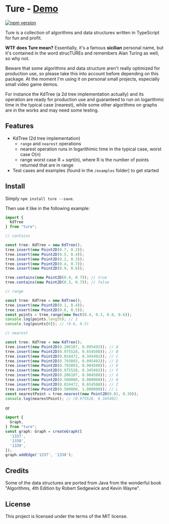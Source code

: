# Ture - [Demo](http://dannycalleri.github.io/ture)

[![npm version](https://badge.fury.io/js/ture.svg)](https://badge.fury.io/js/ture)

Ture is a collection of algorithms and data structures written in TypeScript for fun and profit.

**WTF does Ture mean?** Essentially, it's a famous **sicilian** personal name, but it's contained in the word strucTUREs and remembers Alan Turing as well, so why not.

Beware that some algorithms and data structure aren't really optimized for production use, so please take this into account before depending on this package. At the moment I'm using it on personal small projects, especially small video game demos.

For instance the KdTree (a 2d tree implementation actually) and its operation are ready for production use and guaranteed to run on logarithmic time in the typical case (nearest), while some other algorithms on graphs are in the works and may need some testing.

## Features

* KdTree (2d tree implementation)
  * `range` and `nearest` operations
  * nearest operation runs in logarithimic time in the typical case, worst case O(n)
  * range worst case R + sqrt(n), where R is the number of points returned that are in range
* Test cases and examples (found in the `/examples` folder) to get started


## Install

Simply `npm install ture --save`.

Then use it like in the following example:

```typescript
import {
  KdTree
} from "ture";

// contains

const tree: KdTree = new KdTree();
tree.insert(new Point2D(0.7, 0.2));
tree.insert(new Point2D(0.5, 0.4));
tree.insert(new Point2D(0.2, 0.3));
tree.insert(new Point2D(0.4, 0.7));
tree.insert(new Point2D(0.9, 0.6));

tree.contains(new Point2D(0.4, 0.7)); // true
tree.contains(new Point2D(0.3, 0.7)); // false

// range

const tree: KdTree = new KdTree();
tree.insert(new Point2D(0.1, 0.4));
tree.insert(new Point2D(0.6, 0.5));
const points = tree.range(new Rect(0.4, 0.3, 0.8, 0.6));
console.log(points.length); // 1
console.log(points[0]); // (0.6, 0.5)

// nearest

const tree: KdTree = new KdTree();
tree.insert(new Point2D(0.206107, 0.095492)); // A
tree.insert(new Point2D(0.975528, 0.654508)); // B
tree.insert(new Point2D(0.024472, 0.345492)); // C
tree.insert(new Point2D(0.793893, 0.095492)); // D
tree.insert(new Point2D(0.793893, 0.904508)); // E
tree.insert(new Point2D(0.975528, 0.345492)); // F
tree.insert(new Point2D(0.206107, 0.904508)); // G
tree.insert(new Point2D(0.500000, 0.000000)); // H
tree.insert(new Point2D(0.024472, 0.654508)); // I
tree.insert(new Point2D(0.500000, 1.000000)); // L
const nearestPoint = tree.nearest(new Point2D(0.81, 0.30));
console.log(nearestPoint); // (0.975528, 0.345492)
```

or

```typescript
import {
  Graph,
} from "ture";
const graph: Graph = createGraph([
  '1337',
  '1338',
  '1339',
]);
graph.addEdge('1337', '1338');
```

## Credits

Some of the data structures are ported from Java from the wonderful book "Algorithms, 4th Edition by Robert Sedgewick and Kevin Wayne".


## License

This project is licensed under the terms of the MIT license.
